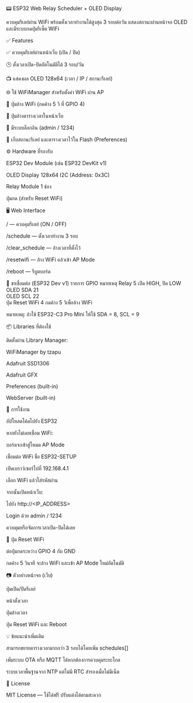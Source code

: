 📟 ESP32 Web Relay Scheduler + OLED Display

ควบคุมรีเลย์ผ่าน WiFi พร้อมตั้งเวลาทำงานได้สูงสุด 3 รอบต่อวัน แสดงสถานะผ่านหน้าจอ OLED และมีระบบกดปุ่มรีเซ็ต WiFi

✅ Features

✅ ควบคุมรีเลย์ผ่านหน้าเว็บ (เปิด / ปิด)

🕒 ตั้งเวลาเปิด-ปิดอัตโนมัติได้ 3 รอบ/วัน

📺 แสดงผล OLED 128x64 (เวลา / IP / สถานะรีเลย์)

🌐 ใช้ WiFiManager สำหรับตั้งค่า WiFi ผ่าน AP

🧹 ปุ่มล้าง WiFi (กดค้าง 5 วิ ที่ GPIO 4)

🧼 ปุ่มล้างตารางเวลาในหน้าเว็บ

🔐 มีระบบล็อกอิน (admin / 1234)

📝 เก็บสถานะรีเลย์ และตารางเวลาไว้ใน Flash (Preferences)

⚙️ Hardware ที่รองรับ

ESP32 Dev Module (เช่น ESP32 DevKit v1)

OLED Display 128x64 I2C (Address: 0x3C)

Relay Module 1 ช่อง

ปุ่มกด (สำหรับ Reset WiFi)

🖥️ Web Interface

/ — ควบคุมรีเลย์ (ON / OFF)

/schedule — ตั้งเวลาทำงาน 3 รอบ

/clear_schedule — ล้างเวลาที่ตั้งไว้

/resetwifi — ล้าง WiFi แล้วเข้า AP Mode

/reboot — รีบูตบอร์ด

🧾 ขาเชื่อมต่อ (ESP32 Dev v1)
รายการ	GPIO	หมายเหตุ
Relay	5	เปิด HIGH, ปิด LOW
OLED SDA	21	
OLED SCL	22	
ปุ่ม Reset WiFi	4	กดค้าง 5 วิเพื่อล้าง WiFi

หมายเหตุ: ถ้าใช้ ESP32-C3 Pro Mini ให้ใช้ SDA = 8, SCL = 9

📦 Libraries ที่ต้องใช้

ติดตั้งผ่าน Library Manager:

WiFiManager by tzapu

Adafruit SSD1306

Adafruit GFX

Preferences (built-in)

WebServer (built-in)

🧪 การใช้งาน

อัปโหลดโค้ดไปยัง ESP32

หากยังไม่เคยเชื่อม WiFi:

บอร์ดจะเข้าสู่โหมด AP Mode

เชื่อมต่อ WiFi ชื่อ ESP32-SETUP

เปิดเบราว์เซอร์ไปที่ 192.168.4.1

เลือก WiFi แล้วใส่รหัสผ่าน

จากนั้นเปิดหน้าเว็บ:

ไปยัง http://<IP_ADDRESS>

Login ด้วย admin / 1234

ควบคุมหรือจัดการเวลาเปิด-ปิดได้เลย

🧹 ปุ่ม Reset WiFi

ต่อปุ่มกดระหว่าง GPIO 4 กับ GND

กดค้าง 5 วินาที จะล้าง WiFi และเข้า AP Mode ใหม่อัตโนมัติ

📷 ตัวอย่างหน้าจอ (เว็บ)

ปุ่มเปิด/ปิดรีเลย์

หน้าตั้งเวลา

ปุ่มล้างเวลา

ปุ่ม Reset WiFi และ Reboot

💡 ข้อแนะนำเพิ่มเติม

สามารถขยายตารางเวลามากกว่า 3 รอบได้โดยเพิ่ม schedules[]

เพิ่มระบบ OTA หรือ MQTT ได้หากต้องการควบคุมระยะไกล

ระบบเวลาพื้นฐานจาก NTP แต่ไม่มี RTC สำรองเมื่อไม่มีเน็ต

📜 License

MIT License — ใช้ได้ฟรี ปรับแต่งได้ตามสะดวก
